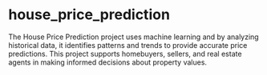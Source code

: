 # house_price_prediction
The House Price Prediction project uses machine learning and by analyzing historical data, it identifies patterns and trends to provide accurate price predictions. This project supports homebuyers, sellers, and real estate agents in making informed decisions about property values.
